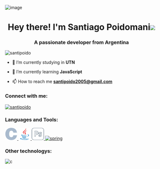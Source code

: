 <img width="225" height="225" alt="image" src="https://github.com/user-attachments/assets/e1d5a605-ae91-4d71-b76f-851d0ac44622" /><h1 align="center">Hey there! I'm Santiago Poidomani<img src="https://media.giphy.com/media/hvRJCLFzcasrR4ia7z/giphy.gif" width="35"></h1>

<h3 align="center">A passionate developer from Argentina</h3>

<p align="left"> <img src="https://komarev.com/ghpvc/?username=santipoido&label=Profile%20views&color=0e75b6&style=flat" alt="santipoido" /> </p>

- 🔭 I’m currently studying in **UTN**

- 🌱 I’m currently learning **JavaScript**

- 📫 How to reach me **santipoido2005@gmail.com**

<h3 align="left">Connect with me:</h3>
<p align="left">
<a href="https://instagram.com/santipoido" target="blank"><img align="center" src="https://raw.githubusercontent.com/rahuldkjain/github-profile-readme-generator/master/src/images/icons/Social/instagram.svg" alt="santipoido" height="30" width="40" /></a>
</p>

<h3 align="left">Languages and Tools:</h3>
<p align="left"> 
<a href="https://www.cprogramming.com/" target="_blank" rel="noreferrer"> <img src="https://raw.githubusercontent.com/devicons/devicon/master/icons/c/c-original.svg" alt="c" width="40" height="40"/> </a> 
<a href="https://www.java.com" target="_blank" rel="noreferrer"> <img src="https://raw.githubusercontent.com/devicons/devicon/master/icons/java/java-original.svg" alt="java" width="40" height="40"/> </a> 
<a href="https://www.photoshop.com/en" target="_blank" rel="noreferrer"> <img src="https://raw.githubusercontent.com/devicons/devicon/master/icons/photoshop/photoshop-line.svg" alt="photoshop" width="40" height="40"/> </a> 
<a href="https://spring.io/projects/spring-boot"> <img src="https://encrypted-tbn0.gstatic.com/images?q=tbn:ANd9GcT8i4zPog-0j0JR_yZglxPhTPZXxN2iMTQ3Dw&s" alt="spring" width="40" height="40"></a>
</p>

<h3 align="left">Other technologys:</h3>
<p align="left"> <a> <img src="https://e7.pngegg.com/pngimages/747/798/png-clipart-mysql-mysql.png" alt="c" width="40" height="40"/></a></p>
